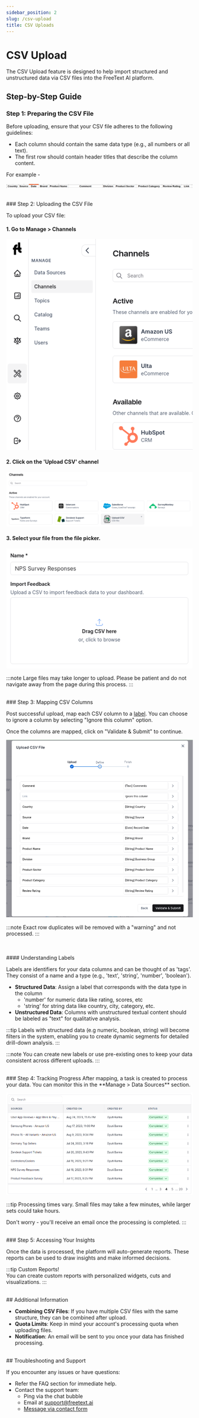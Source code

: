 ```yaml
---
sidebar_position: 2
slug: /csv-upload
title: CSV Uploads 
---
```


# CSV Upload 

The CSV Upload feature is designed to help import structured and unstructured data via CSV files into the FreeText AI platform.

## Step-by-Step Guide

### Step 1: Preparing the CSV File
Before uploading, ensure that your CSV file adheres to the following guidelines:
- Each column should contain the same data type (e.g., all numbers or all text).
- The first row should contain header titles that describe the column content.

For example - 

![CSV Columns](/img/help/csv-cols.png)

<br/>
### Step 2: Uploading the CSV File

To upload your CSV file:

#### 1. Go to **Manage > Channels** 

![CSV Columns](/img/help/manage-channels.png)

#### 2. Click on the 'Upload CSV' channel 

![CSV Columns](/img/help/csv-upload-channel.png)

#### 3. Select your file from the file picker.

![CSV Upload](/img/help/upload.png)

:::note
Large files may take longer to upload. Please be patient and do not navigate away from the page during this process.
:::

<br/>
### Step 3: Mapping CSV Columns

Post successful upload, map each CSV column to a [label](#understanding-labels). You can choose to ignore a column by selecting "Ignore this column" option.

Once the columns are mapped, click on "Validate & Submit" to continue.

![CSV Mapping](/img/help/csv-map.png)

:::note
Exact row duplicates will be removed with a "warning" and not processed.
:::

<br/>
<br/>
#### Understanding Labels 

Labels are identifiers for your data columns and can be thought of as 'tags'. They consist of a name and a type (e.g., 'text', 'string', 'number', 'boolean').

- **Structured Data**: Assign a label that corresponds with the data type in the column
  - 'number' for numeric data like rating, scores, etc
  - 'string' for string data like country, city, category, etc.
- **Unstructured Data**: Columns with unstructured textual content should be labeled as "text" for qualitative analysis.

:::tip
Labels with structured data (e.g numeric, boolean, string) will become filters in the system, enabling you to create dynamic segments for detailed drill-down analysis.
:::

:::note
You can create new labels or use pre-existing ones to keep your data consistent across different uploads.
:::

<br/>
### Step 4: Tracking Progress
After mapping, a task is created to process your data. You can monitor this in the **Manage > Data Sources** section.

![Task Progress Screenshot](/img/help/data-sources.png)

:::tip
Processing times vary. Small files may take a few minutes, while larger sets could take hours. 

Don't worry - you'll receive an email once the processing is completed.
:::

<br/>
### Step 5: Accessing Your Insights

Once the data is processed, the platform will auto-generate reports. These reports can be used to draw insights and make informed decisions.

:::tip
Custom Reports!
<br/>You can create custom reports with personalized widgets, cuts and visualizations.
:::

<br/>
## Additional Information

- **Combining CSV Files**: If you have multiple CSV files with the same structure, they can be combined after upload.
- **Quota Limits**: Keep in mind your account's processing quota when uploading files.
- **Notification**: An email will be sent to you once your data has finished processing.

<br/>
## Troubleshooting and Support

If you encounter any issues or have questions:

- Refer the FAQ section for immediate help.
- Contact the support team:
  - Ping via the chat bubble
  - Email at [support@freetext.ai](mailto:support@freetext.ai)
  - [Message via contact form](https://freetext.ai/contact)




